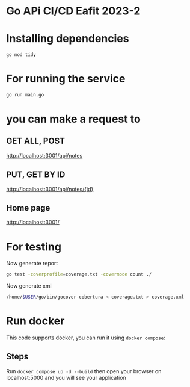 # Go APi CI/CD Eafit 2023-2

# Installing dependencies
```bash
go mod tidy
```
# For running the service

```bash
go run main.go
```

# you can make a request to

## GET ALL, POST

[http://localhost:3001/api/notes](http://localhost:3001/api/notes)

## PUT, GET BY ID
[http://localhost:3001/api/notes/{id}](http://localhost:3001/api/notes/{id})

## Home page
[http://localhost:3001/](http://localhost:3001/)


# For testing 
Now generate report
```bash
go test -coverprofile=coverage.txt -covermode count ./
```
Now generate xml
```bash
/home/$USER/go/bin/gocover-cobertura < coverage.txt > coverage.xml
```

# Run docker

This code supports docker, you can run it using `docker compose`:

## Steps

Run `docker compose up -d --build` then open your browser on localhost:5000 and you will see your application
